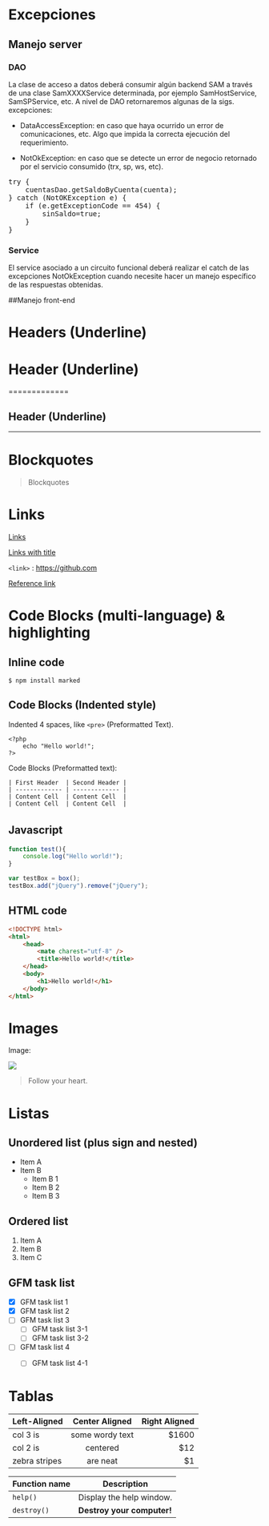 
# Excepciones


## Manejo server

### DAO

La clase de acceso a datos deberá consumir algún backend SAM a través de una clase SamXXXXService determinada, por ejemplo SamHostService, SamSPService, etc.
A nivel de DAO retornaremos algunas de la sigs. excepciones:

- DataAccessException: en caso que haya ocurrido un error de comunicaciones, etc. Algo que impida la correcta ejecución del requerimiento.

- NotOkException: en caso que se detecte un error de negocio retornado por el servicio consumido (trx, sp, ws, etc). 

<pre>
try {
	cuentasDao.getSaldoByCuenta(cuenta);
} catch (NotOKException e) {
	if (e.getExceptionCode == 454) {
		sinSaldo=true;
	}
}
</pre>



### Service
El service asociado a un circuito funcional deberá realizar el catch de las excepciones NotOkException cuando necesite hacer un manejo específico de las respuestas obtenidas. 

<i class="icon-file"></i>##Manejo front-end




# Headers (Underline)

# Header (Underline)
=============

## Header (Underline)
-------------



# Blockquotes

> Blockquotes



# Links

[Links](http://localhost/)

[Links with title](http://localhost/ "link title")

`<link>` : <https://github.com>

[Reference link][id/name] 

[id/name]: http://link-url/




# Code Blocks (multi-language) & highlighting

## Inline code

`$ npm install marked`

## Code Blocks (Indented style)

Indented 4 spaces, like `<pre>` (Preformatted Text).

    <?php
        echo "Hello world!";
    ?>
    
Code Blocks (Preformatted text):

    | First Header  | Second Header |
    | ------------- | ------------- |
    | Content Cell  | Content Cell  |
    | Content Cell  | Content Cell  |

## Javascript　

```javascript
function test(){
	console.log("Hello world!");
}

var testBox = box();
testBox.add("jQuery").remove("jQuery");
```

## HTML code

```html
<!DOCTYPE html>
<html>
    <head>
        <mate charest="utf-8" />
        <title>Hello world!</title>
    </head>
    <body>
        <h1>Hello world!</h1>
    </body>
</html>
```



# Images

Image:

![](https://pandao.github.io/editor.md/examples/images/4.jpg)

> Follow your heart.
  


# Listas 

## Unordered list (plus sign and nested)
                
+ Item A
+ Item B
    + Item B 1
    + Item B 2
    + Item B 3

## Ordered list
                
1. Item A
2. Item B
3. Item C
             
## GFM task list

- [x] GFM task list 1
- [x] GFM task list 2
- [ ] GFM task list 3
    - [ ] GFM task list 3-1
    - [ ] GFM task list 3-2
- [ ] GFM task list 4
    - [ ] GFM task list 4-1
	     
	     


# Tablas

| Left-Aligned  | Center Aligned  | Right Aligned |
| :------------ |:---------------:| -----:|
| col 3 is      | some wordy text | $1600 |
| col 2 is      | centered        |   $12 |
| zebra stripes | are neat        |    $1 |


| Function name | Description                    |
| ------------- | ------------------------------ |
| `help()`      | Display the help window.       |
| `destroy()`   | **Destroy your computer!**     |




            
